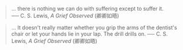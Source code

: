 > ... there is nothing we can do with suffering except to suffer it.  
> ── C. S. Lewis, *A Grief Observed* (卿卿如晤)


> ... It doesn't really matter whether you grip the arms of the dentist's chair or let your hands lie in your lap. The drill drills on.
> ── C. S. Lewis, *A Grief Observed* (卿卿如晤)
